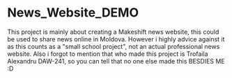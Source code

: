 # News_Website_DEMO
This project is mainly about creating a Makeshift news website, this could be used to share news online in Moldova. However i highly advice against it as this counts as a "small school project", not an actual professional news website.
Also i forgot to mention that who made this project is Trofaila Alexandru DAW-241, so you can tell that no one else made this BESDIES ME :D